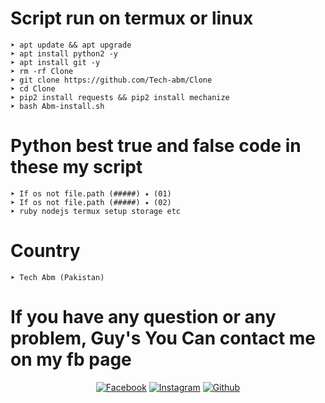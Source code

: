 
# Script run on termux or linux
```
➤ apt update && apt upgrade 
➤ apt install python2 -y
➤ apt install git -y
➤ rm -rf Clone
➤ git clone https://github.com/Tech-abm/Clone
➤ cd Clone 
➤ pip2 install requests && pip2 install mechanize 
➤ bash Abm-install.sh
```
# Python best true and false code in these my script 
```
➤ If os not file.path (#####) ✦ (01)
➤ If os not file.path (#####) ✦ (02)
➤ ruby nodejs termux setup storage etc
```
# Country 
```
➤ Tech Abm (Pakistan) 
```
# If you have any question or any problem, Guy's You Can contact me on my fb page 
<p align="center">
<a href="https://fb.com/Techabm"><img title="Facebook" src="https://img.shields.io/badge/Facebook-red?style=for-the-badge&logo=facebook"></a>
<a href="https://www.instagram.com/Techabm"><img title="Instagram" src="https://img.shields.io/badge/INSTAGRAM-purple?style=for-the-badge&logo=instagram"></a>
<a href="https://github.com/Tech-abm"><img title="Github" src="https://img.shields.io/badge/Github-TECH--ABM-blue?style=for-the-badge&logo=github"></a>
